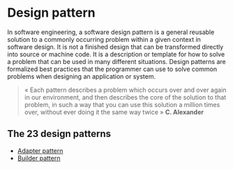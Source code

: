 # Design pattern 

In software engineering, a software design pattern is a general reusable solution to a commonly occurring problem within a given context in software design. It is not a finished design that can be transformed directly into source or machine code. It is a description or template for how to solve a problem that can be used in many different situations. Design patterns are formalized best practices that the programmer can use to solve common problems when designing an application or system.

> « Each pattern describes a problem which occurs over and over
> again in our environment, and then describes the core of the solution
> to that problem, in such a way that you can use this solution a million
> times over, without ever doing it the same way twice »
> **C. Alexander**

## The 23 design patterns

- [Adapter pattern](adapter/README.md)
- [Builder pattern](builder/README.md)

